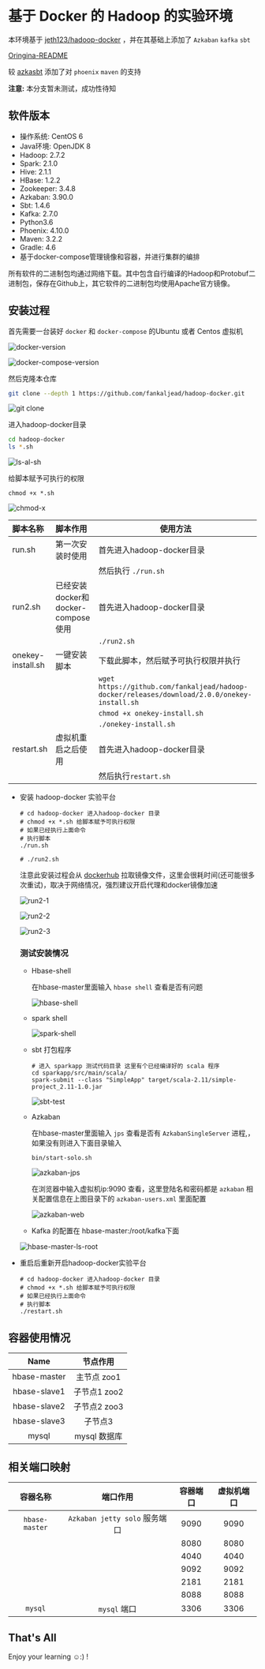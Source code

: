 # 基于 Docker 的 Hadoop 的实验环境

本环境基于 [jeth123/hadoop-docker](https://github.com/jeth123/hadoop-docker) ，并在其基础上添加了 `Azkaban` `kafka` `sbt` 

[Oringina-README](./README-oringinal.md)

较 [azkasbt](https://github.com/fankaljead/hadoop-docker/tree/azkasbt) 添加了对 `phoenix` `maven` 的支持



**注意:** 本分支暂未测试，成功性待知

## 软件版本

-  操作系统: CentOS 6
-  Java环境: OpenJDK 8
-  Hadoop: 2.7.2
-  Spark: 2.1.0
-  Hive: 2.1.1
-  HBase: 1.2.2
-  Zookeeper: 3.4.8
- Azkaban: 3.90.0
- Sbt: 1.4.6
- Kafka: 2.7.0
- Python3.6
- Phoenix: 4.10.0
- Maven: 3.2.2
-  Gradle: 4.6
- 基于docker-compose管理镜像和容器，并进行集群的编排

 所有软件的二进制包均通过网络下载。其中包含自行编译的Hadoop和Protobuf二进制包，保存在Github上，其它软件的二进制包均使用Apache官方镜像。

## 安装过程

首先需要一台装好 `docker` 和 `docker-compose` 的Ubuntu 或者 Centos 虚拟机

![docker-version](./images/docker-version.png)

![docker-compose-version](./images/docker-compose-version.png)

然后克隆本仓库

```bash
git clone --depth 1 https://github.com/fankaljead/hadoop-docker.git
```

![git clone](./images/git-clone.png)

进入hadoop-docker目录

```bash
cd hadoop-docker
ls *.sh
```

![ls-al-sh](./images/ls-al-sh.png)

给脚本赋予可执行的权限

```shell
chmod +x *.sh
```

![chmod-x](./images/chmod-x.png)

| 脚本名称          | 脚本作用                           | 使用方法                                                     |
| :---------------- | :--------------------------------- | ------------------------------------------------------------ |
| run.sh            | 第一次安装时使用                   | 首先进入hadoop-docker目录                                    |
|                   |                                    | 然后执行 `./run.sh`                                          |
| run2.sh           | 已经安装docker和docker-compose使用 | 首先进入hadoop-docker目录                                    |
|                   |                                    | `./run2.sh`                                                  |
| onekey-install.sh | 一键安装脚本                       | 下载此脚本，然后赋予可执行权限并执行                         |
|                   |                                    | `wget https://github.com/fankaljead/hadoop-docker/releases/download/2.0.0/onekey-install.sh` |
|                   |                                    | `chmod +x onekey-install.sh`                                 |
|                   |                                    | `./onekey-install.sh`                                        |
| restart.sh        | 虚拟机重启之后使用                 | 首先进入hadoop-docker目录                                    |
|                   |                                    | 然后执行`restart.sh`                                         |

- 安装 hadoop-docker 实验平台

  ```shell
  # cd hadoop-docker 进入hadoop-docker 目录
  # chmod +x *.sh 给脚本赋予可执行权限
  # 如果已经执行上面命令
  # 执行脚本
  ./run.sh
  
  # ./run2.sh
  ```

  注意此安装过程会从 [dockerhub](https://hub.docker.com/) 拉取镜像文件，这里会很耗时间(还可能很多次重试)，取决于网络情况，强烈建议开启代理和docker镜像加速

  ![run2-1](./images/run2-1.png)

  ![run2-2](./images/run2-2.png)

  ![run2-3](./images/run2-3.png)

  ### 测试安装情况

  - Hbase-shell

    在hbase-master里面输入 `hbase shell` 查看是否有问题

    ![hbase-shell](./images/hbase-shell.png)

  - spark shell

    ![spark-shell](./images/spark-shell.png)

  - sbt 打包程序

    ```shell
    # 进入 sparkapp 测试代码目录 这里有个已经编译好的 scala 程序
    cd sparkapp/src/main/scala/
    spark-submit --class "SimpleApp" target/scala-2.11/simple-project_2.11-1.0.jar
    ```

    ![sbt-test](./images/sbt-test.png)

  - Azkaban

    在hbase-master里面输入 `jps` 查看是否有 `AzkabanSingleServer` 进程,，如果没有则进入下面目录输入

    ```shell
    bin/start-solo.sh
    ```

    

    ![azkaban-jps](./images/azkaban-jps.png)

    在浏览器中输入虚拟机ip:9090 查看，这里登陆名和密码都是 `azkaban` 相关配置信息在上图目录下的 `azkaban-users.xml` 里面配置

    ![azkaban-web](./images/azkaban-web.png)

  - Kafka 的配置在 hbase-master:/root/kafka下面

  ![hbase-master-ls-root](./images/hbase-master-ls-root.png)

- 重启后重新开启hadoop-docker实验平台

  ```shell
  # cd hadoop-docker 进入hadoop-docker 目录
  # chmod +x *.sh 给脚本赋予可执行权限
  # 如果已经执行上面命令
  # 执行脚本
  ./restart.sh
  ```

## 容器使用情况

|     Name     |   节点作用   |
| :----------: | :----------: |
| hbase-master | 主节点 zoo1  |
| hbase-slave1 | 子节点1 zoo2 |
| hbase-slave2 | 子节点2 zoo3 |
| hbase-slave3 |   子节点3    |
|    mysql     | mysql 数据库 |

## 相关端口映射

|    容器名称    |           端口作用            | 容器端口 | 虚拟机端口 |
| :------------: | :---------------------------: | :------: | :--------: |
| `hbase-master` | `Azkaban jetty solo` 服务端口 |   9090   |    9090    |
|                |                               |   8080   |    8080    |
|                |                               |   4040   |    4040    |
|                |                               |   9092   |    9092    |
|                |                               |   2181   |    2181    |
|                |                               |   8088   |    8088    |
|    `mysql`     |         `mysql` 端口          |   3306   |    3306    |

## That's All

Enjoy your learning ☺:) !